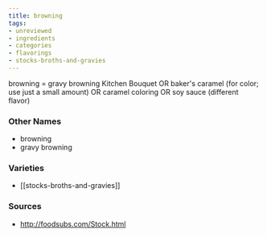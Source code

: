 ```yaml
---
title: browning
tags:
- unreviewed
- ingredients
- categories
- flavorings
- stocks-broths-and-gravies
---
```

browning = gravy browning Kitchen Bouquet OR baker's caramel (for color; use just a small amount) OR caramel coloring OR soy sauce (different flavor)

### Other Names

* browning
* gravy browning

### Varieties

* [[stocks-broths-and-gravies]]

### Sources
* http://foodsubs.com/Stock.html
